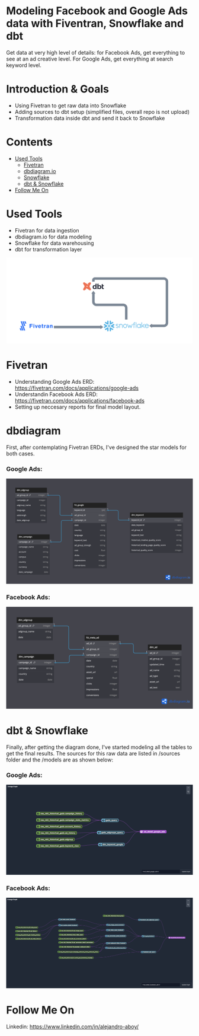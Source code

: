 
# Modeling Facebook and Google Ads data with Fiventran, Snowflake and dbt
Get data at very high level of details: for Facebook Ads, get everything to see at an ad creative level. For Google Ads, get everything at search keyword level.

# Introduction & Goals
- Using Fivetran to get raw data into Snowflake
- Adding sources to dbt setup (simplified files, overall repo is not upload)
- Transformation data inside dbt and send it back to Snowflake

# Contents

- [Used Tools](#used-tools)
  - [Fivetran](#fivetran)
  - [dbdiagram.io](#dbdiagram)
  - [Snowflake](#snowflake)
  - [dbt & Snowflake](#dbt_snowflake)
- [Follow Me On](#follow-me-on)

# Used Tools
- Fivetran for data ingestion
- dbdiagram.io for data modeling
- Snowflake for data warehousing
- dbt for transformation layer

![alt text](images/paid_ads_models_tools_png.png)

# Fivetran
- Understanding Google Ads ERD: https://fivetran.com/docs/applications/google-ads 
- Understandin Facebook Ads ERD: https://fivetran.com/docs/applications/facebook-ads
- Setting up neccesary reports for final model layout.

# dbdiagram

First, after contemplating Fivetran ERDs, I've designed the star models for both cases.

### Google Ads:
![alt text](images/google_ads_star_model.png)
### Facebook Ads:
![alt text](images/facebook_ads_star_model.png)

# dbt & Snowflake

Finally, after getting the diagram done, I've started modeling all the tables to get the final results. The sources for this raw data are listed in /sources folder and the /models are as shown below:

### Google Ads:
![alt text](images/google_ads_dbt.png)
### Facebook Ads:
![alt text](images/facebook_ads_dbt.png)

# Follow Me On
Linkedin: https://www.linkedin.com/in/alejandro-aboy/ 
